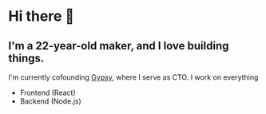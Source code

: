 # Hi there 👋
## I'm a 22-year-old maker, and I love building things.

I'm currently cofounding [Gypsy](https://www.gypsy.city/), where I serve as CTO. I work on everything

- Frontend (React)
- Backend (Node.js)

